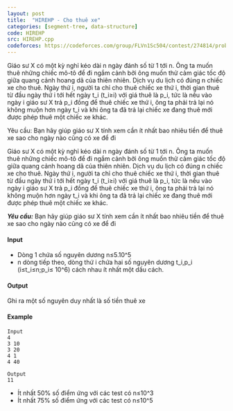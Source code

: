 ```yaml
---
layout: post
title:  "HIREHP - Cho thuê xe"
categories: [segment-tree, data-structure]
code: HIREHP
src: HIREHP.cpp
codeforces: https://codeforces.com/group/FLVn1Sc504/contest/274814/problem/O
---
```


Giáo sư X có một kỳ nghỉ kéo dài n ngày đánh số từ 1 tới n. Ông ta muốn thuê những chiếc mô-tô để đi ngắm cảnh bởi ông muốn thử cảm giác tốc độ giữa quang cảnh hoang dã của thiên nhiên. Dịch vụ du lịch có đúng n chiếc xe cho thuê. Ngày thứ i, người ta chỉ cho thuê chiếc xe thứ i, thời gian thuê từ đầu ngày thứ i tới hết ngày t\_i (t\_i≥i) với giá thuê là p\_i, tức là nếu vào ngày i giáo sư X trả p\_i đồng để thuê chiếc xe thứ i, ông ta phải trả lại nó không muộn hơn ngày t\_i và khi ông ta đã trả lại chiếc xe đang thuê mới được phép thuê một chiếc xe khác.

Yêu cầu: Bạn hãy giúp giáo sư X tính xem cần ít nhất bao nhiêu tiền để thuê xe sao cho ngày nào cũng có xe để đi

Giáo sư X có một kỳ nghỉ kéo dài n ngày đánh số từ 1 tới n. Ông ta muốn thuê những chiếc mô-tô để đi ngắm cảnh bởi ông muốn thử cảm giác tốc độ giữa quang cảnh hoang dã của thiên nhiên. Dịch vụ du lịch có đúng n chiếc xe cho thuê. Ngày thứ i, người ta chỉ cho thuê chiếc xe thứ i, thời gian thuê từ đầu ngày thứ i tới hết ngày t\_i (t\_i≥i) với giá thuê là p\_i, tức là nếu vào ngày i giáo sư X trả p\_i đồng để thuê chiếc xe thứ i, ông ta phải trả lại nó không muộn hơn ngày t\_i và khi ông ta đã trả lại chiếc xe đang thuê mới được phép thuê một chiếc xe khác.

**_Yêu cầu:_** Bạn hãy giúp giáo sư X tính xem cần ít nhất bao nhiêu tiền để thuê xe sao cho ngày nào cũng có xe để đi

#### Input

+ Dòng 1 chứa số nguyên dương n≤5.10^5
+ n dòng tiếp theo, dòng thứ i chứa hai số nguyên dương t\_i,p\_i (i≤t\_i≤n;p\_i≤ 10^6) cách nhau ít nhất một dấu cách.

#### Output

Ghi ra một số nguyên duy nhất là số tiền thuê xe 

#### Example

```
Input
4
3 10
3 20
4 1
4 40

Output
11 
```

+ Ít nhất 50% số điểm ứng với các test có n≤10^3
+ Ít nhất 75% số điểm ứng với các test có n≤10^5

<!--more-->


